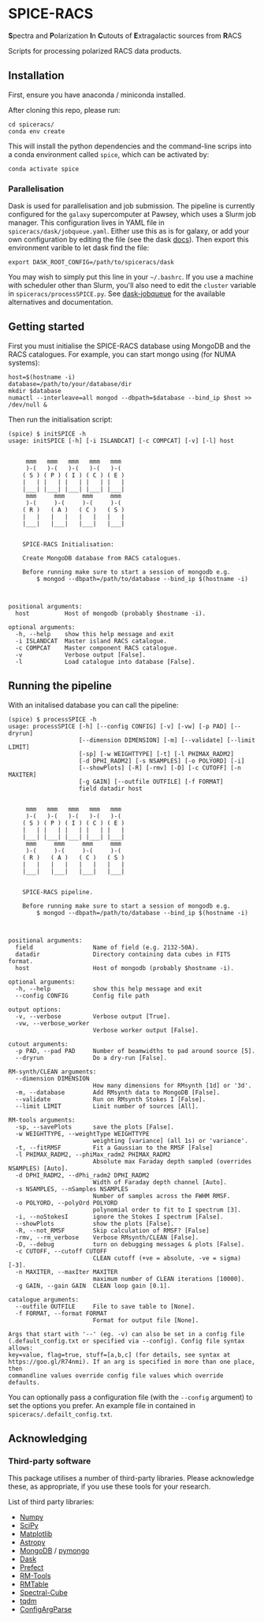 # SPICE-RACS
**S**pectra and **P**olarization **I**n **C**utouts of **E**xtragalactic sources from **R**ACS

Scripts for processing polarized RACS data products.


## Installation
First, ensure you have anaconda / miniconda installed.

After cloning this repo, please run:
```
cd spiceracs/
conda env create
```
This will install the python dependencies and the command-line scrips into a conda environment called `spice`, which can be activated by:
```
conda activate spice
```

### Parallelisation
Dask is used for parallelisation and job submission. The pipeline is currently configured for the `galaxy` supercomputer at Pawsey, which uses a Slurm job manager. This configuration lives in YAML file in `spiceracs/dask/jobqueue.yaml`. Either use this as is for galaxy, or add your own configuration by editing the file (see the dask [docs](https://jobqueue.dask.org/en/latest/configuration.html)). Then export this environment varible to let dask find the file:
```
export DASK_ROOT_CONFIG=/path/to/spiceracs/dask
```
You may wish to simply put this line in your `~/.bashrc`. If you use a machine with scheduler other than Slurm, you'll also need to edit the `cluster` variable in `spiceracs/processSPICE.py`. See [dask-jobqueue](https://jobqueue.dask.org/) for the available alternatives and documentation.

## Getting started
First you must initialise the SPICE-RACS database using MongoDB and the RACS catalogues. For example, you can start mongo using (for NUMA systems):
```
host=$(hostname -i)
database=/path/to/your/database/dir
mkdir $database
numactl --interleave=all mongod --dbpath=$database --bind_ip $host >> /dev/null &
```
Then run the initialisation script:
```
(spice) $ initSPICE -h
usage: initSPICE [-h] [-i ISLANDCAT] [-c COMPCAT] [-v] [-l] host

    
     mmm   mmm   mmm   mmm   mmm
     )-(   )-(   )-(   )-(   )-(
    ( S ) ( P ) ( I ) ( C ) ( E )
    |   | |   | |   | |   | |   |
    |___| |___| |___| |___| |___|
     mmm     mmm     mmm     mmm
     )-(     )-(     )-(     )-(
    ( R )   ( A )   ( C )   ( S )
    |   |   |   |   |   |   |   |
    |___|   |___|   |___|   |___|

    
    SPICE-RACS Initialisation:
    
    Create MongoDB database from RACS catalogues.

    Before running make sure to start a session of mongodb e.g.
        $ mongod --dbpath=/path/to/database --bind_ip $(hostname -i)

    

positional arguments:
  host          Host of mongodb (probably $hostname -i).

optional arguments:
  -h, --help    show this help message and exit
  -i ISLANDCAT  Master island RACS catalogue.
  -c COMPCAT    Master component RACS catalogue.
  -v            Verbose output [False].
  -l            Load catalogue into database [False].
```

## Running the pipeline
With an initalised database you can call the pipeline:
```
(spice) $ processSPICE -h
usage: processSPICE [-h] [--config CONFIG] [-v] [-vw] [-p PAD] [--dryrun]
                    [--dimension DIMENSION] [-m] [--validate] [--limit LIMIT]
                    [-sp] [-w WEIGHTTYPE] [-t] [-l PHIMAX_RADM2]
                    [-d DPHI_RADM2] [-s NSAMPLES] [-o POLYORD] [-i]
                    [--showPlots] [-R] [-rmv] [-D] [-c CUTOFF] [-n MAXITER]
                    [-g GAIN] [--outfile OUTFILE] [-f FORMAT]
                    field datadir host

    
     mmm   mmm   mmm   mmm   mmm
     )-(   )-(   )-(   )-(   )-(
    ( S ) ( P ) ( I ) ( C ) ( E )
    |   | |   | |   | |   | |   |
    |___| |___| |___| |___| |___|
     mmm     mmm     mmm     mmm
     )-(     )-(     )-(     )-(
    ( R )   ( A )   ( C )   ( S )
    |   |   |   |   |   |   |   |
    |___|   |___|   |___|   |___|

    
    SPICE-RACS pipeline.

    Before running make sure to start a session of mongodb e.g.
        $ mongod --dbpath=/path/to/database --bind_ip $(hostname -i)

    

positional arguments:
  field                 Name of field (e.g. 2132-50A).
  datadir               Directory containing data cubes in FITS format.
  host                  Host of mongodb (probably $hostname -i).

optional arguments:
  -h, --help            show this help message and exit
  --config CONFIG       Config file path

output options:
  -v, --verbose         Verbose output [True].
  -vw, --verbose_worker
                        Verbose worker output [False].

cutout arguments:
  -p PAD, --pad PAD     Number of beamwidths to pad around source [5].
  --dryrun              Do a dry-run [False].

RM-synth/CLEAN arguments:
  --dimension DIMENSION
                        How many dimensions for RMsynth [1d] or '3d'.
  -m, --database        Add RMsynth data to MongoDB [False].
  --validate            Run on RMsynth Stokes I [False].
  --limit LIMIT         Limit number of sources [All].

RM-tools arguments:
  -sp, --savePlots      save the plots [False].
  -w WEIGHTTYPE, --weightType WEIGHTTYPE
                        weighting [variance] (all 1s) or 'variance'.
  -t, --fitRMSF         Fit a Gaussian to the RMSF [False]
  -l PHIMAX_RADM2, --phiMax_radm2 PHIMAX_RADM2
                        Absolute max Faraday depth sampled (overrides NSAMPLES) [Auto].
  -d DPHI_RADM2, --dPhi_radm2 DPHI_RADM2
                        Width of Faraday depth channel [Auto].
  -s NSAMPLES, --nSamples NSAMPLES
                        Number of samples across the FWHM RMSF.
  -o POLYORD, --polyOrd POLYORD
                        polynomial order to fit to I spectrum [3].
  -i, --noStokesI       ignore the Stokes I spectrum [False].
  --showPlots           show the plots [False].
  -R, --not_RMSF        Skip calculation of RMSF? [False]
  -rmv, --rm_verbose    Verbose RMsynth/CLEAN [False].
  -D, --debug           turn on debugging messages & plots [False].
  -c CUTOFF, --cutoff CUTOFF
                        CLEAN cutoff (+ve = absolute, -ve = sigma) [-3].
  -n MAXITER, --maxIter MAXITER
                        maximum number of CLEAN iterations [10000].
  -g GAIN, --gain GAIN  CLEAN loop gain [0.1].

catalogue arguments:
  --outfile OUTFILE     File to save table to [None].
  -f FORMAT, --format FORMAT
                        Format for output file [None].

Args that start with '--' (eg. -v) can also be set in a config file
(.default_config.txt or specified via --config). Config file syntax allows:
key=value, flag=true, stuff=[a,b,c] (for details, see syntax at
https://goo.gl/R74nmi). If an arg is specified in more than one place, then
commandline values override config file values which override defaults.
```

You can optionally pass a configuration file (with the `--config` argument) to set the options you prefer. An example file in contained in `spiceracs/.defailt_config.txt`.

## Acknowledging
### Third-party software
This package utilises a number of third-party libraries. Please acknowledge these, as appropriate, if you use these tools for your research.

List of third party libraries:
* [Numpy](https://numpy.org/)
* [SciPy](https://www.scipy.org/)
* [Matplotlib](https://matplotlib.org/)
* [Astropy](https://www.astropy.org/)
* [MongoDB](https://www.mongodb.com/) / [pymongo](https://api.mongodb.com/python/current/) 
* [Dask](https://dask.org/)
* [Prefect](https://www.prefect.io/)
* [RM-Tools](https://github.com/CIRADA-Tools/RM)
* [RMTable](https://github.com/Cameron-Van-Eck/RMTable)
* [Spectral-Cube](https://spectral-cube.readthedocs.io/)
* [tqdm](https://tqdm.github.io/) 
* [ConfigArgParse](https://github.com/bw2/ConfigArgParse) 
